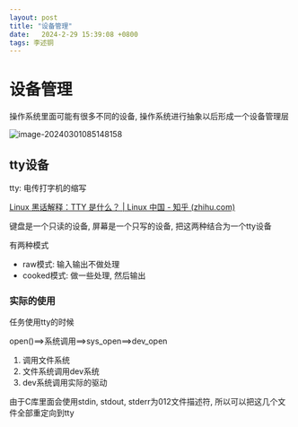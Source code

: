 ```yaml
---
layout: post
title: "设备管理" 
date:   2024-2-29 15:39:08 +0800
tags: 李述铜
---
```


# 设备管理

操作系统里面可能有很多不同的设备, 操作系统进行抽象以后形成一个设备管理层

![image-20240301085148158](https://picture-01-1316374204.cos.ap-beijing.myqcloud.com/image/202403010851210.png)

## tty设备

tty: 电传打字机的缩写

[Linux 黑话解释：TTY 是什么？ | Linux 中国 - 知乎 (zhihu.com)](https://zhuanlan.zhihu.com/p/447014333)

键盘是一个只读的设备, 屏幕是一个只写的设备, 把这两种结合为一个tty设备

有两种模式

+ raw模式: 输入输出不做处理
+ cooked模式: 做一些处理, 然后输出

### 实际的使用

任务使用tty的时候

open()==>系统调用==>sys_open==>dev_open

1. 调用文件系统
2. 文件系统调用dev系统
3. dev系统调用实际的驱动

由于C库里面会使用stdin, stdout, stderr为012文件描述符, 所以可以把这几个文件全部重定向到tty





















